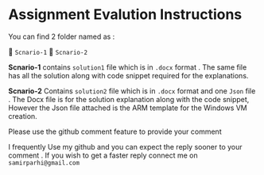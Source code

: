 # Assignment Evalution Instructions


You can find 2 folder named as :

 :file_folder: `Scnario-1` 
 :file_folder: `Scnario-2`

**Scnario-1** contains `solution1` file which is in `.docx` format . The same file has all the solution along with code snippet required for the explanations.

 **Scnario-2** Contains  `solution2` file which is in  `.docx` format  and one `Json` file . The Docx file is for the solution explanation along with the code snippet, However the Json file attached is the ARM template for the Windows VM creation.

Please use the github comment feature to provide your comment 

I frequently Use my github and you can expect the reply sooner to your comment . If you wish to get a faster reply connect me on `samirparhi@gmail.com`

